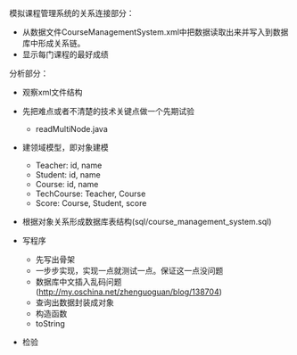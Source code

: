 模拟课程管理系统的关系连接部分：
- 从数据文件CourseManagementSystem.xml中把数据读取出来并写入到数据库中形成关系链。
- 显示每门课程的最好成绩

分析部分：
- 观察xml文件结构
- 先把难点或者不清楚的技术关键点做一个先期试验
    - readMultiNode.java
- 建领域模型，即对象建模
    - Teacher: id, name
    - Student: id, name
    - Course: id, name
    - TechCourse: Teacher, Course
    - Score: Course, Student, score
- 根据对象关系形成数据库表结构(sql/course_management_system.sql)

- 写程序
    - 先写出骨架
    - 一步步实现，实现一点就测试一点。保证这一点没问题
    - 数据库中文插入乱码问题(http://my.oschina.net/zhenguoguan/blog/138704)
    - 查询出数据封装成对象
    - 构造函数
    - toString
- 检验